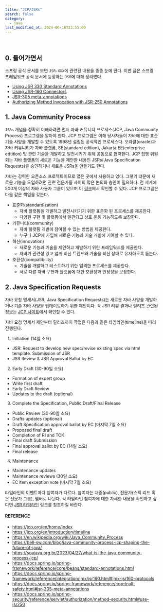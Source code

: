 ```yaml
---
title: "JCP/JSRs"
search: false
category:
  - java
last_modified_at: 2024-06-16T23:55:00
---
```


<br/>

## 0. 들어가면서

스프링 공식 문서를 보면 `JSR-XXX`에 관련된 내용을 종종 눈에 띈다. 이번 글은 스프링 프레임워크 공식 문서에 등장하는 `JSR`에 대해 정리했다. 

- [Using JSR 330 Standard Annotations](https://docs.spring.io/spring-framework/reference/core/beans/standard-annotations.html)
- [Using JSR-160 Connectors](https://docs.spring.io/spring-framework/reference/integration/jmx/jsr160.html#jmx-jsr160-protocols)
- [JSR-305 meta-annotations](https://docs.spring.io/spring-framework/reference/core/null-safety.html#jsr-305-meta-annotations)
- [Authorizing Method Invocation with JSR-250 Annotations](https://docs.spring.io/spring-security/reference/servlet/authorization/method-security.html#use-jsr250)

## 1. Java Community Process

`JSRs` 개념을 정확히 이해하려면 먼저 자바 커뮤니티 프로세스(JCP, Java Community Process) 프로그램을 알아야 한다. JCP 프로그램은 이해 당사자들이 자바에 대한 표준 기술 사양을 개발할 수 있도록 1998년 설립된 공식적인 프로세스다. 오라클(oracle)과 자바 커뮤니티가 자바 플랫폼, SE(standard edition), Jakarta EE(enterprise edtition) 및 관련 기술을 개발하고 발전시키기 위해 공동으로 협력한다. JCP 집행 위원회는 자바 플랫폼의 새로운 기능을 제안한 내용인 JSRs(Java Specification Requests)을 승인하거나 새로운 JSRs을 만들기도 한다. 

자바는 강력한 오픈소스 프로젝트이므로 많은 곳에서 사용하고 있다. 그렇기 떄문에 새로운 기능을 도입하려면 관련 전문가들 사이의 많은 논의와 승인이 필요하다. 전 세계에 500개 이상의 자바 사용자 그룹이 있으며 이 [링크](https://dev.java/community/jugs/)에서 확인할 수 있다. JCP 프로그램은 다음 같은 책임을 갖는다.

- 표준화(standardization)
  - 자바 플랫폼을 개발하고 발전시키기기 위한 표준화 된 프로세스를 제공한다.
  - 다양한 구현 및 플랫폼에서 일관되고 상호 운용 가능하도록 보장한다.
- 커뮤니티(community)
  - 자바 플랫폼 개발에 참여할 수 있는 방법을 제공한다.
  - 누구나 JCP에 가입해 새로운 기능과 기술 개발에 기여할 수 있다.
- 혁신(innovation)
  - 새로운 기능과 기술을 제안하고 개발하기 위한 프레임워크를 제공한다.
  - 자바가 관련성 있고 업계 최신 트렌드와 기술을 최신 상태로 유지하도록 돕는다.
- 호환성(compatibility)
  - 기술을 개발하고 테스트하기 위한 엄격한 프로세스를 제공한다.
  - 서로 다른 자바 구현과 플랫폼에 대한 호환성과 안정성을 보장한다.

## 2. Java Specification Requests

자바 요청 명세서(JSR, Java Specification Requests)는 새로운 자바 사양을 개발하거나 기존 자바 사양을 업데이트하기 위한 제안이다. 각 JSR 리뷰 결과나 릴리즈 관련된 정보는 [JCP 사이트](https://jcp.org/en/home/index)에서 확인할 수 있다.

자바 요청 명세서 제안부터 릴리즈까지 작업은 다음과 같은 타임라인(timeline)을 따라 진행된다.

1. Initiation (14일 소요)
  - JSR: Request to develop new spec/revise existing spec via html template. Submission of JSR
  - JSR Review & JSR Approval Ballot by EC
2. Early Draft (30-90일 소요)
  - Formation of expert group
  - Write first draft
  - Early Draft Review
  - Updates to the draft (optional)
3. Complete the Specification, Public Draft/Final Release
  - Public Review (30-90일 소요)
  - Drafts updates (optional)
  - Draft Specification approval ballot by EC (마지막 7일 소요)
  - Proposed final draft
  - Completion of RI and TCK
  - Final draft Submission
  - Final approval ballot by EC (14일 소요)
  - Final release
4. Maintenance
  - Maintenance updates
  - Maintenance reviews (30일 소요)
  - EC item exception vote (마지막 7일 소요)

타임라인의 이벤트마다 참여자가 다르다. 참여자는 대중(public), 전문가(스펙 리드 혹은 전문가 그룹), 멤버로 나뉜다. 각 타임라인 참여자에 대한 자세한 내용을 확인하고 싶다면 [JSR 타임라인](https://jcp.org/en/introduction/timeline#detailed) 링크를 참조하길 바란다.

#### REFERENCE

- <https://jcp.org/en/home/index>
- <https://jcp.org/en/introduction/timeline>
- <https://en.wikipedia.org/wiki/Java_Community_Process>
- <https://bell-sw.com/blog/java-community-process-jcp-shaping-the-future-of-java/>
- <https://soujava.org.br/2023/04/27/what-is-the-java-community-process-jcp/>
- <https://docs.spring.io/spring-framework/reference/core/beans/standard-annotations.html>
- <https://docs.spring.io/spring-framework/reference/integration/jmx/jsr160.html#jmx-jsr160-protocols>
- <https://docs.spring.io/spring-framework/reference/core/null-safety.html#jsr-305-meta-annotations>
- <https://docs.spring.io/spring-security/reference/servlet/authorization/method-security.html#use-jsr250>
